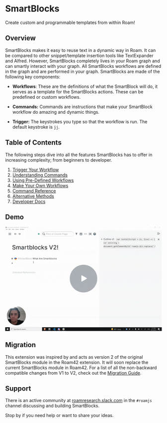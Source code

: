 # SmartBlocks

Create custom and programmable templates from within Roam!

## Overview

SmartBlocks makes it easy to reuse text in a dynamic way in Roam. It can be compared to other snippet/template insertion tools like TextExpander and Alfred. However, SmartBlocks completely lives in your Roam graph and can smartly interact with your graph. All SmartBlocks workflows are defined in the graph and are performed in your graph. SmartBlocks are made of the following key components:

- **Workflows**: These are the definitions of what the SmartBlock will do, it serves as a template for the SmartBlocks actions. These can be predefined or custom workflows.

- **Commands:** Commands are instructions that make your SmartBlock workflow do amazing and dynamic things.

- **Trigger:** The keystrokes you type so that the workflow is run. The default keystroke is `jj`.

## Table of Contents

The following steps dive into all the features SmartBlocks has to offer in increasing complexity; from beginners to developer.

1. [Trigger Your Workflow](https://github.com/RoamJs/smartblocks/blob/main/docs/010-trigger-your-workflow.md)
2. [Understanding Commands](https://github.com/RoamJs/smartblocks/blob/main/docs/020-understanding-commands.md)
3. [Using Pre-Defined Workflows](https://github.com/RoamJs/smartblocks/blob/main/docs/030-using-pre-defined-workflows.md)
4. [Make Your Own Workflows](https://github.com/RoamJs/smartblocks/blob/main/docs/040-make-your-own-workflows.md)
5. [Command Reference](https://github.com/RoamJs/smartblocks/blob/main/docs/050-command-reference.md)
6. [Alternative Methods](https://github.com/RoamJs/smartblocks/blob/main/docs/060-alternative-methods.md)
7. [Developer Docs](https://github.com/RoamJs/smartblocks/blob/main/docs/070-developer-docs.md)

## Demo

[![](https://raw.githubusercontent.com/RoamJs/smartblocks/main/docs/media/vargas-smartblocks-demo-thumbnail.gif)](https://www.loom.com/share/954d916643754027a3889fd5bf7f24dd)

<!-- <div style="position: relative; padding-bottom: 66.66666666666666%; height: 0;"><iframe src="https://www.loom.com/embed/954d916643754027a3889fd5bf7f24dd" frameborder="0" webkitallowfullscreen mozallowfullscreen allowfullscreen style="position: absolute; top: 0; left: 0; width: 100%; height: 100%;"></iframe></div> -->

## Migration

This extension was inspired by and acts as version 2 of the original SmartBlocks module in the Roam42 extension. It will soon replace the current SmartBlocks module in Roam42. For a list of all the non-backward compatible changes from V1 to V2, check out the [Migration Guide](https://github.com/RoamJS/smartblocks/blob/main/docs/migration-guide.md).

## Support

There is an active community at [roamresearch.slack.com](https://join.slack.com/t/roamresearch/shared_invite/zt-ni1vw9yf-HzeWr05ZJBt55j_zfddPsw) in the `#roamjs` channel discussing and building SmartBlocks.

Stop by if you need help or want to share your ideas.
